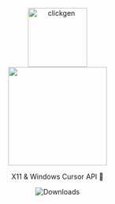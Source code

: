 <p align="center">
  <img src="https://imgur.com/L2IZ2MH.png" width="120" alt="clickgen" />
  <br />
  <img src="https://i.imgur.com/TeItlMh.png" width="200" />
</p>

<p align="center">
  X11 & Windows Cursor API 👷
</p>

<p align="center">
  <img alt="Downloads" src="![build](https://github.com/KaizIqbal/clickgen/workflows/build/badge.svg?branch=master&event=push)">
</p>
